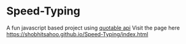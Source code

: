 # Speed-Typing

A fun javascript based project using [quotable api](https://api.quotable.io)
Visit the page here 
https://shobhitsahoo.github.io/Speed-Typing/index.html
